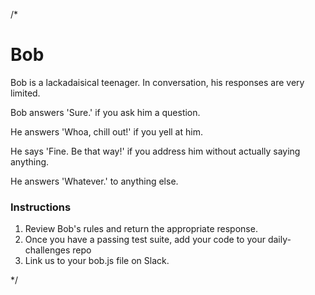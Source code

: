 /*
# Bob

Bob is a lackadaisical teenager. In conversation, his responses are very limited.

Bob answers 'Sure.' if you ask him a question.

He answers 'Whoa, chill out!' if you yell at him.

He says 'Fine. Be that way!' if you address him without actually saying
anything.

He answers 'Whatever.' to anything else.

### Instructions
1. Review Bob's rules and return the appropriate response.
2. Once you have a passing test suite, add your code to your daily-challenges repo
3. Link us to your bob.js file on Slack.

*/
